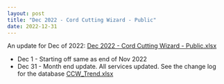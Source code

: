 ```yaml
---
layout: post
title: "Dec 2022 - Cord Cutting Wizard - Public"
date: 2022-12-31
---
```

<p>An update for Dec of 2022: <a href="/Dec 2022 - Cord Cutting Wizard - Public.xlsx">Dec 2022 - Cord Cutting Wizard - Public.xlsx</a>
  <p>
    <ul>
      <li>Dec 1 - Starting off same as end of Nov 2022
      <li>Dec 31 - Month end update. All services updated. See the change log for the database <a href="/CCW_Trend.xlsx">CCW_Trend.xlsx</a>
    </ul>
